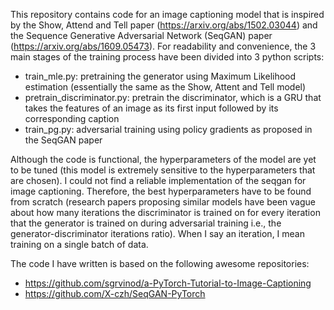 This repository contains code for an image captioning model that is inspired by the Show, Attend and Tell paper (https://arxiv.org/abs/1502.03044) and the Sequence Generative Adversarial Network (SeqGAN) paper (https://arxiv.org/abs/1609.05473). For readability and convenience, the 3 main stages of the training process have been divided into 3 python scripts:
* train_mle.py: pretraining the generator using Maximum Likelihood estimation (essentially the same as the Show, Attent and Tell model)
* pretrain_discriminator.py: pretrain the discriminator, which is a GRU that takes the features of an image as its first input followed by its corresponding caption
* train_pg.py: adversarial training using policy gradients as proposed in the SeqGAN paper

Although the code is functional, the hyperparameters of the model are yet to be tuned (this model is extremely sensitive to the hyperparameters that are chosen). I could not find a reliable implementation of the seqgan for image captioning. Therefore,  the best hyperparameters have to be found from scratch (research papers proposing similar models have been vague about how many iterations the discriminator is trained on for every iteration that the generator is trained on during adversarial training i.e., the generator-discriminator iterations ratio). When I say an iteration, I mean training on a single batch of data.

The code I have written is based on the following awesome repositories:
* https://github.com/sgrvinod/a-PyTorch-Tutorial-to-Image-Captioning
* https://github.com/X-czh/SeqGAN-PyTorch
